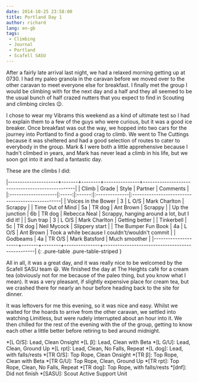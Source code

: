 ```yaml
---
date: 2014-10-25 23:58:00
title: Portland Day 1
author: richard 
lang: en-gb
tags: 
 - Climbing
 - Journal
 - Portland
 - Scafell SASU
---
```


After a fairly late arrival last night, we had a relaxed morning getting up at 0730. I had my paleo
granola in the caravan before we moved over to the other caravan to meet everyone else for breakfast.
I finally met the group I would be climbing with for the next day and a half and they all seemed to
be the usual bunch of half crazed nutters that you expect to find in Scouting and climbing circles
:wink:.

I chose to wear my Vibrams this weekend as a kind of ultimate test so I had to explain them to a few
of the guys who were curious, but it was a good ice breaker. Once breakfast was out the way, we
hopped into two cars for the journey into Portland to find a good crag to climb. We went to The
Cuttings because it was sheltered and had a good selection of routes to cater to everybody in the
group. Mark & I were both a little apprehensive because I hadn't climbed in years, and Mark has
never lead a climb in his life, but we soon got into it and had a fantastic day. 

These are the climbs I did:

|---------------------+-------+--------+---------------+-------------------------------------------------|
| Climb               | Grade | Style  | Partner       | Comments                                        |
|:--------------------|:-----:|:------:|:--------------|:------------------------------------------------|
| Voices in the Bower | 3     | L O/S  | Mark Charlton | Scrappy                                         |
| Time Out of Mind    | 5a    | TR dog | Ant Brown     | Scrappy                                         |
| Up the junction     | 6b    | TR dog | Rebecca Neal  | Scrappy, hanging around a lot, but I did it!    |
| Sun trap            | 3     | L O/S  | Mark Charlton | Getting better                                  |
| Tinkerbell          | 5c    | TR dog | Neil Mycock   | Slippery start                                  |
| The Bumper Fun Book | 4a    | L O/S  | Ant Brown     | Took a while because I couldn't/wouldn't commit |
| Godbeams            | 4a    | TR O/S | Mark Batsford | Much smoother                                   |
|---------------------+-------+--------+---------------+-------------------------------------------------|
{: .pure-table .pure-table-striped }

All in all, it was a great day, and it was really nice to be welcomed by the Scafell SASU team
:smiley:. We finished the day at The Heights caf&eacute; for a cream tea (obviously not for me
because of the paleo thing, but you know what I mean). It was a very pleasant, if slightly expensive
place for cream tea, but we crashed there for nearly an hour before heading back to the site for 
dinner.

It was leftovers for me this evening, so it was nice and easy. Whilst we waited for the hoards to
arrive from the other caravan, we settled into watching Limitless, but were rudely interrupted about
an hour into it. We then chilled for the rest of the evening with the of the group, getting to know
each other a little better before retiring to bed around midnight.

*[L O/S]: Lead, Clean Onsight
*[L β]: Lead, Clean with Beta
*[L G/U]: Lead, Clean, Ground Up
*[L rpt]: Lead, Clean, No Falls, Repeat
*[L dog]: Lead, with falls/rests
*[TR O/S]: Top Rope, Clean Onsight
*[TR β]: Top Rope, Clean with Beta
*[TR G/U]: Top Rope, Clean, Ground Up
*[TR rpt]: Top Rope, Clean, No Falls, Repeat
*[TR dog]: Top Rope, with falls/rests
*[dnf]: Did not finish
*[SASU]: Scout Active Support Unit